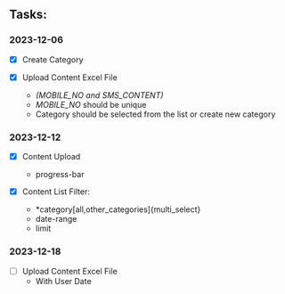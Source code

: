 ## Tasks:

### 2023-12-06

-[X] Create Category

-[X] Upload Content Excel File
    - *(MOBILE_NO and SMS_CONTENT)*
    - *MOBILE_NO* should be unique
    - Category should be selected from the list or create new category

### 2023-12-12

-[X] Content Upload
    - progress-bar

-[X] Content List Filter:
    - *category[all,other_categories]{multi_select}
    - date-range
    - limit

### 2023-12-18

-[ ] Upload Content Excel File
    - With User Date